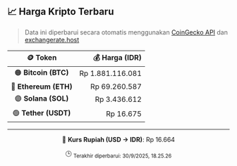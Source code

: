 

<!-- HARGA_KRIPTO -->
## 📈 Harga Kripto Terbaru

> Data ini diperbarui secara otomatis menggunakan [CoinGecko API](https://www.coingecko.com/) dan [exchangerate.host](https://exchangerate.host/)

<div align="center">

| 🪙 Token | 💰 Harga (IDR) |
|:------:|---------------:|
| 🟠 **Bitcoin (BTC)**   | Rp 1.881.116.081 |
| 🔵 **Ethereum (ETH)**  | Rp 69.260.587 |
| 🟣 **Solana (SOL)**    | Rp 3.436.612 |
| 🟢 **Tether (USDT)**   | Rp 16.675 |

---

💱 **Kurs Rupiah (USD → IDR)**: Rp 16.664

🕒 <sub>Terakhir diperbarui: 30/9/2025, 18.25.26</sub>

</div>
<!-- /HARGA_KRIPTO -->